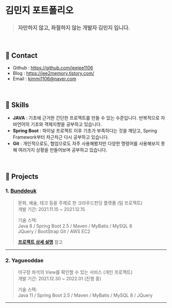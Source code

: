 # 김민지 포트폴리오
> ### 자만하지 않고, 좌절하지 않는 개발자 김민지 입니다.

</br>

## :pushpin: Contact
- Github : https://github.com/jeejee1106
- Blog : https://jee2memory.tistory.com/
- Email : kimmj1106@naver.com

</br>

## :pushpin: Skills
- <b>JAVA</b> : 기초에 근거한 간단한 프로젝트를 만들 수 있는 수준입니다. 반복적으로 자바언어의 기초와 객체지향을 공부하고 있습니다.
- <b>Spring Boot</b> : 파이널 프로젝트 이후 기초가 부족하다는 것을 깨닫고, Spring Framework부터 차근차근 다시 공부하고 있습니다.
- <b>Git</b> : 개인적으로도, 협업으로도 자주 사용해봤지만 다양한 명령어를 사용해보지 못해 여러가지 상황을 만들어보며 공부하고 있습니다.

</br>

## :pushpin: Projects
### 1. [Bunddeuk](http://3.37.218.252:8080/)
>문화, 예술, 테크 등을 주제로 한 크라우드펀딩 플랫폼 (팀 프로젝트)  
>개발 기간: 2021.11.15 ~ 2021.12.15
>  
>기술 스택:  
>Java 8 / Spring Boot 2.5 / Maven / MyBatis / MySQL 8  
>JQuery / BootStrap
>Git / AWS EC2  
>
><b>[프로젝트 상세 설명](https://github.com/jeejee1106/FinalProject_update#readme)</b> 참고

---

### 2. Yagueoddae
>야구장 좌석의 View를 확인할 수 있는 서비스  (개인 프로젝트)  
>개발 기간: 2021.12.30 ~ 2022.01 (진행 중)  
>  
>기술 스택:  
>Java 11 / Spring Boot 2.5 / Maven / MyBatis / MySQL 8 / JQuery

---
